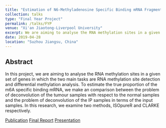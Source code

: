```yaml
---
title: "Estimation of N6-Methyladenosine Specific Binding mRNA Fragment Proportion"
collection: talks
type: "Final Year Project"
permalink: /talks/FYP
venue: "Xi'an Jiaotong-Liverpool University"
excerpt: We are aiming to analyse the RNA methylation sites in a given set of genes in which the two main tasks are RNA methylation site detection and differential methylation analysis.
date: 2019-04-28
location: "Suzhou Jiangsu, China"
---
```


## Abstract
In this project, we are aiming to analyse the RNA methylation sites in a given set of genes in which the two main tasks are RNA methylation site detection and differential methylation analysis. To estimate the true proportion of the m6A specific binding mRNA, we make
an comparison between the problem of deconvolution of the tumour samples with respect to the normal samples and the problem of deconvolution of the IP samples in terms of the input samples. In this research, we examine two methods, ISOpureR
and CLARKE respectively.

[Publication](http://academicpages.github.io/files/paper1.pdf)
[Final Report](http://academicpages.github.io/files/paper1.pdf)
[Presentation](http://academicpages.github.io/files/paper1.pdf)

